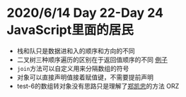 # 2020/6/14 Day 22-Day 24 JavaScript里面的居民 
* 栈和队只是数据进和入的顺序和方向的不同
* 二叉树三种顺序遍历的区别在于返回值顺序的不同 [例子](http://ife.baidu.com/note/detail/id/1777)
* `join`方法可以自定义用来分隔数组的符号
* 对象可以直接声明值接着赋值键，不需要提前声明
* test-6的数组转对象没有思路只是理解了[郑凯忠](http://ife.baidu.com/note/detail/id/2888)的方法 ORZ
